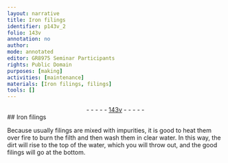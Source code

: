 ```yaml
---
layout: narrative
title: Iron filings
identifier: p143v_2
folio: 143v
annotation: no
author:
mode: annotated
editor: GR8975 Seminar Participants
rights: Public Domain
purposes: [making]
activities: [maintenance]
materials: [Iron filings, filings]
tools: []
---
```


 <div class="folio" align="center">- - - - - <a href="http://gallica.bnf.fr/ark:/12148/btv1b10500001g/f292.image" target="_blank">143v</a> - - - - - </div> 
## <span class="material">Iron filings</span>

  <span class="activity"></span> 
 Because usually filings are mixed with impurities, it is good to heat them over fire to burn the filth and then wash them in clear water. In this way, the dirt will rise to the top of the water, which you will throw out, and the good <span class="material">filings</span> will go at the bottom. 
 